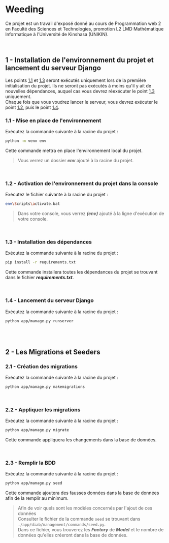 # Weeding
Ce projet est un travail d'exposé donné au cours de Programmation web 2  en Faculté des Sciences et Technologies, promotion L2 LMD Mathématique Informatique à l'Université de Kinshasa (UNIKIN).

<br/>

## <a name="s-1"></a>1 - Installation de l'environnement du projet et lancement du serveur Django
Les points [1.1](#s-1.1) et [1.3](#s-1.3) seront exécutés uniquement lors de la première initialisation du projet. Ils ne seront pas exécutés à moins qu'il y ait de nouvelles dépendances, auquel cas vous devrez réexécuter le point [1.3](#s-1.3) uniquement.<br/>
Chaque fois que vous voudrez lancer le serveur, vous devrez exécuter le point [1.2](#s-1.2), puis le point [1.4](#s-1.4).
<br/>
### <a name="s-1.1"></a>1.1 - Mise en place de l'environnement
Exécutez la commande suivante à la racine du projet :
```sh
python -m venv env
```
Cette commande mettra en place l'environnement local du projet.
> Vous verrez un dossier ***env*** ajouté à la racine du projet.

<br/>

### <a name="s-1.2"></a>1.2 - Activation de l'environnement du projet dans la console
Exécutez le fichier suivante à la racine du projet :
```sh
env\Scripts\activate.bat
```
> Dans votre console, vous verrez ***(env)*** ajouté à la ligne d'exécution de votre console.

<br/>

### <a name="s-1.3"></a>1.3 - Installation des dépendances
Exécutez la commande suivante à la racine du projet :
```sh
pip install -r requirements.txt
```
Cette commande installera toutes les dépendances du projet se trouvant dans le fichier ***requirements.txt***.

<br/>

### <a name="s-1.4"></a>1.4 - Lancement du serveur Django
Exécutez la commande suivante à la racine du projet :
```sh
python app/manage.py runserver
```

<br/>
<br/>

## <a name="s-2"></a>2 - Les Migrations et Seeders
### <a name="s-2.1"></a>2.1 - Création des migrations
Exécutez la commande suivante à la racine du projet :
```sh
python app/manage.py makemigrations
```

<br/>

### <a name="s-2.2"></a>2.2 - Appliquer les migrations
Exécutez la commande suivante à la racine du projet :
```sh
python app/manage.py migrate
```
Cette commande appliquera les changements dans la base de données.

<br/>

### <a name="s-2.3"></a>2.3 - Remplir la BDD
Exécutez la commande suivante à la racine du projet :
```sh
python app/manage.py seed
```
Cette commande ajoutera des fausses données dans la base de données afin de la remplir au minimum.
> Afin de voir quels sont les modèles concernés par l'ajout de ces données<br/>Consulter le fichier de la commande `seed` se trouvant dans `./app/diab/management/commands/seed.py`.<br/>Dans ce fichier, vous trouverez les ***Factory*** de ***Model*** et le nombre de données qu'elles créeront dans la base de données.
